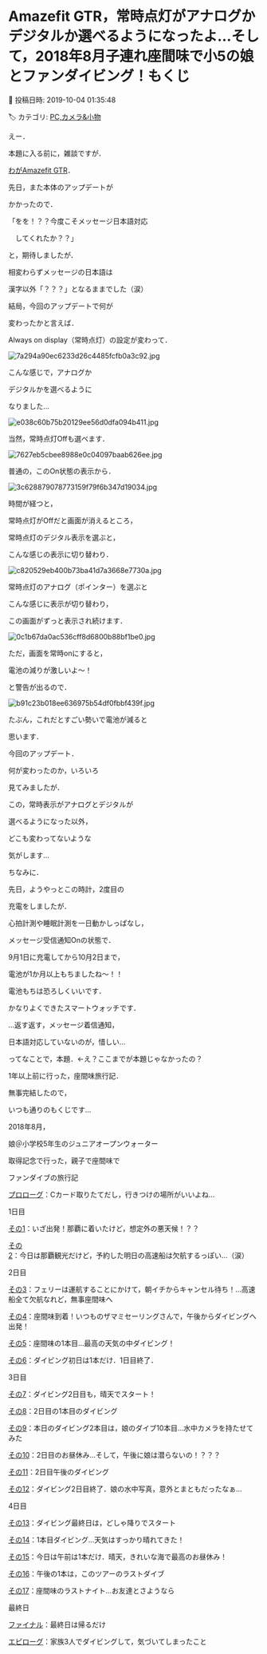 # Amazefit GTR，常時点灯がアナログかデジタルか選べるようになったよ…そして，2018年8月子連れ座間味で小5の娘とファンダイビング！もくじ

📅 投稿日時: 2019-10-04 01:35:48

🏷️ カテゴリ: [PC,カメラ&小物](c0d8caed13e597efe97b661a8ae56bed0.md)

えー．


本題に入る前に，雑談ですが．


[わがAmazefit GTR](e031a6cc94592b655560de20fc58cacf1.md)．


先日，また本体のアップデートが


かかったので．


「をを！？？今度こそメッセージ日本語対応


　してくれたか？？」


と，期待しましたが．


相変わらずメッセージの日本語は


漢字以外「？？？」となるままでした（涙）





結局，今回のアップデートで何が


変わったかと言えば．


Always on display（常時点灯）の設定が変わって．




![7a294a90ec6233d26c4485fcfb0a3c92.jpg](images/7a294a90ec6233d26c4485fcfb0a3c92.jpg)




こんな感じで，アナログか


デジタルかを選べるように


なりました…




![e038c60b75b20129ee56d0dfa094b411.jpg](images/e038c60b75b20129ee56d0dfa094b411.jpg)




当然，常時点灯Offも選べます．




![7627eb5cbee8988e0c04097baab626ee.jpg](images/7627eb5cbee8988e0c04097baab626ee.jpg)







普通の，このOn状態の表示から．




![3c628879078773159f79f6b347d19034.jpg](images/3c628879078773159f79f6b347d19034.jpg)




時間が経つと，


常時点灯がOffだと画面が消えるところ，


常時点灯のデジタル表示を選ぶと，


こんな感じの表示に切り替わり．




![c820529eb400b73ba41d7a3668e7730a.jpg](images/c820529eb400b73ba41d7a3668e7730a.jpg)




常時点灯のアナログ（ポインター）を選ぶと


こんな感じに表示が切り替わり，


この画面がずっと表示され続けます．




![0c1b67da0ac536cff8d6800b88bf1be0.jpg](images/0c1b67da0ac536cff8d6800b88bf1be0.jpg)




ただ，画面を常時onにすると，


電池の減りが激しいよ～！


と警告が出るので．




![b91c23b018ee636975b54df0fbbf439f.jpg](images/b91c23b018ee636975b54df0fbbf439f.jpg)




たぶん，これだとすごい勢いで電池が減ると


思います．





今回のアップデート．


何が変わったのか，いろいろ


見てみましたが．


この，常時表示がアナログとデジタルが


選べるようになった以外，


どこも変わってないような


気がします…





ちなみに．


先日，ようやっとこの時計，2度目の


充電をしましたが．


心拍計測や睡眠計測を一日動かしっぱなし，


メッセージ受信通知Onの状態で．


9月1日に充電してから10月2日まで，


電池が1か月以上もちましたね～！！


電池もちは恐ろしくいいです．


かなりよくできたスマートウォッチです．


…返す返す，メッセージ着信通知，


日本語対応していないのが，惜しい…





ってなことで，本題．←え？ここまでが本題じゃなかったの？


1年以上前に行った，座間味旅行記．


無事完結したので，


いつも通りのもくじです…





2018年8月，


娘＠小学校5年生のジュニアオープンウォーター


取得記念で行った，親子で座間味で


ファンダイブの旅行記





[プロローグ](e1a65d10f78851add0507d4c499dde50e.md)：Cカード取りたてだし，行きつけの場所がいいよね…





1日目


[その1](ec59e3f2ec3ad30dda2e68b51d6c2b244.md)：いざ出発！那覇に着いたけど，想定外の悪天候！？？


[その2](e279909dfa5a059ed137024ea1a534485.md)：今日は那覇観光だけど，予約した明日の高速船は欠航するっぽい…（涙）





2日目


[その3](ef33b20a551738a062f89f97bfb36a34c.md)：フェリーは運航することにかけて，朝イチからキャンセル待ち！…高速船全て欠航なれど，無事座間味へ


[その4](e3884f3df5eef37d6e6240663da204398.md)：座間味到着！いつものザマミセーリングさんで，午後からダイビングへ出発！


[その5](ecaa5124141309bc2e1e8b1725c1aecab.md)：座間味の1本目…最高の天気の中ダイビング！


[その6](e5a57b2fdc8a8c1a34d5512f7551d0691.md)：ダイビング初日は1本だけ．1日目終了．





3日目


[その7](e4a47b21bab9411296b38a9a1497fa630.md)：ダイビング2日目も，晴天でスタート！


[その8](ef314ef161809d1564a50b2ab531ce0b2.md)：2日目の1本目のダイビング


[その9](e2114246a688bed9c0240dfec08b9e81d.md)：本日のダイビング2本目は，娘のダイブ10本目…水中カメラを持たせてみた


[その10](ed55461f697210a74ee4dfe16120e1377.md)：2日目のお昼休み…そして，午後に娘は潜らないの！？？？


[その11](ee4b260d5b8d50161fc2874404d0df8c6.md)：2日目午後のダイビング


[その12](e78a6b530a8f835005711ba4fcff90c61.md)：ダイビング2日目終了．娘の水中写真，意外とまともだったなぁ…





4日目


[その13](e537070ebec734fb8178aec763bbac59a.md)：ダイビング最終日は，どしゃ降りでスタート


[その14](e8a8758ebef5c6fde3d366d2faa54f250.md)：1本目ダイビング…天気はすっかり晴れてきた！


[その15](ee57c7dcb40f99dbc1bf826334ce27c37.md)：今日は午前は1本だけ．晴天，きれいな海で最高のお昼休み！


[その16](ed548e970ea9f06e1b494b2562dfb53d6.md)：午後の1本は，このツアーのラストダイブ


[その17](e537070ebec734fb8178aec763bbac59a.md)：座間味のラストナイト…お友達とさようなら





最終日


[ファイナル](ecca02ea781acfba5530ec9582d7f5d48.md)：最終日は帰るだけ





[エピローグ](eec2c052111bdf777b5a75e67d6043187.md)：家族3人でダイビングして，気づいてしまったこと
